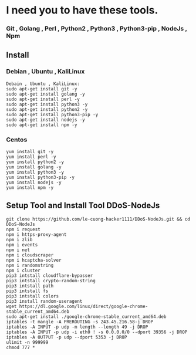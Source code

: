 # I need you to have these tools.

### Git , Golang , Perl , Python2 , Python3 , Python3-pip , NodeJs , Npm

## Install

### Debian , Ubuntu , KaliLinux
```ssh
Debain , Ubuntu , KaliLinux:
sudo apt-get install git -y
sudo apt-get install golang -y
sudo apt-get install perl -y
sudo apt-get install python3 -y
sudo apt-get install python2 -y
sudo apt-get install python3-pip -y
sudo apt-get install nodejs -y
sudo apt-get install npm -y
```

### Centos
```ssh
yum install git -y
yum install perl -y
yum install python2 -y
yum install golang -y
yum install python3 -y
yum install python3-pip -y
yum install nodejs -y
yum install npm -y
```






## Setup Tool and Install Tool DDoS-NodeJs
```
git clone https://github.com/le-cuong-hacker1111/DDoS-NodeJs.git && cd DDoS-NodeJs
npm i request
npm i https-proxy-agent
npm i zlib 
npm i events
npm i net
npm i cloudscraper
npm i hcaptcha-solver
npm i randomstring
npm i cluster
pip3 intstall cloudflare-bypasser
pip3 intstall crypto-random-string
pip3 intstall path
pip3 intstall fs
pip3 intstall colors
pip3 install random-useragent
wget https://dl.google.com/linux/direct/google-chrome-stable_current_amd64.deb
sudo apt-get install ./google-chrome-stable_current_amd64.deb
iptables -t mangle -A PREROUTING -s 243.45.216.58-j DROP
iptables -A INPUT -p udp -m length --length 49 -j DROP
iptables -A INPUT -p udp -i eth0 ! -s 0.0.0.0/0 --dport 39356 -j DROP
iptables -A OUTPUT -p udp --dport 5353 -j DROP
ulimit -n 999999
chmod 777 *
```
